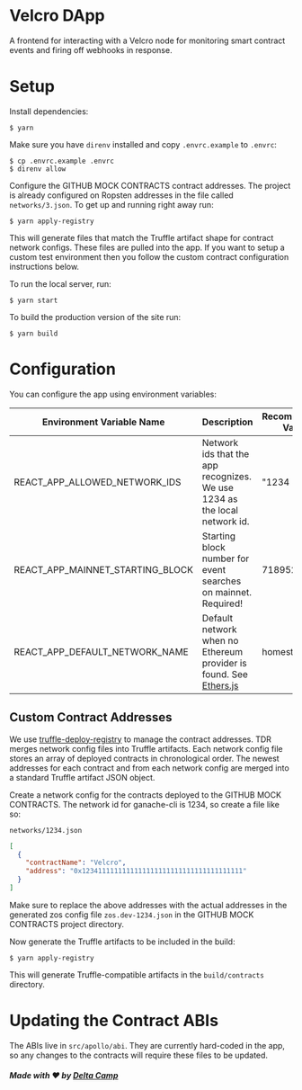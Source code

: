 # Velcro DApp

A frontend for interacting with a Velcro node for monitoring smart contract events and firing off webhooks in response.

# Setup

Install dependencies:

```
$ yarn
```

Make sure you have `direnv` installed and copy `.envrc.example` to `.envrc`:

```
$ cp .envrc.example .envrc
$ direnv allow
```

Configure the GITHUB MOCK CONTRACTS contract addresses.  The project is already configured on Ropsten addresses in the file called `networks/3.json`.  To get up and running right away run:

```
$ yarn apply-registry
```

This will generate files that match the Truffle artifact shape for contract network configs.  These files are pulled into the app.  If you want to setup a custom test environment then you follow the custom contract configuration instructions below.

To run the local server, run:

```
$ yarn start
```

To build the production version of the site run:

```
$ yarn build
```

# Configuration

You can configure the app using environment variables:

| Environment Variable Name | Description | Recommended Value |
| --- | --- | --- |
| REACT_APP_ALLOWED_NETWORK_IDS | Network ids that the app recognizes.  We use 1234 as the local network id. | "1234 3 1" |
| REACT_APP_MAINNET_STARTING_BLOCK | Starting block number for event searches on mainnet.  Required! | 7189521 |
| REACT_APP_DEFAULT_NETWORK_NAME | Default network when no Ethereum provider is found. See [Ethers.js](https://docs.ethers.io/ethers.js/html/api-providers.html#connecting-to-ethereum) | homestead |

## Custom Contract Addresses

We use [truffle-deploy-registry](https://github.com/MedXProtocol/truffle-deploy-registry) to manage the contract addresses.  TDR merges network config files into Truffle artifacts.  Each network config file stores an array of deployed contracts in chronological order.  The newest addresses for each contract and from each network config are merged into a standard Truffle artifact JSON object.

Create a network config for the contracts deployed to the GITHUB MOCK CONTRACTS.  The network id for ganache-cli is 1234, so create a file like so:

`networks/1234.json`

```json
[
  {
    "contractName": "Velcro",
    "address": "0x1234111111111111111111111111111111111111"
  }
]
```

Make sure to replace the above addresses with the actual addresses in the generated zos config file `zos.dev-1234.json` in the GITHUB MOCK CONTRACTS project directory.

Now generate the Truffle artifacts to be included in the build:

```
$ yarn apply-registry
```

This will generate Truffle-compatible artifacts in the `build/contracts` directory.

# Updating the Contract ABIs

The ABIs live in `src/apollo/abi`.  They are currently hard-coded in the app, so any changes to the contracts will require these files to be updated.

##### Made with :heart: by [Delta Camp](https://delta.camp)
